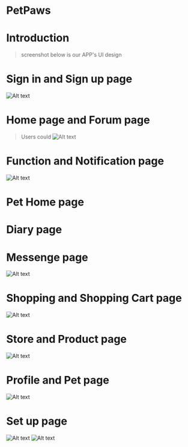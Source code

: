 # PetPaws
# Introduction
> screenshot below is our APP's UI design
# Sign in and Sign up page

![Alt text](screenshot/guide3.png)

# Home page and Forum page
> Users could 
![Alt text](screenshot/main.png)

# Function and Notification page

![Alt text](screenshot/function.png)

# Pet Home page


# Diary page


# Messenge page

![Alt text](screenshot/messenge.png)

# Shopping and Shopping Cart page

![Alt text](screenshot/shop1.png)

# Store and Product page

![Alt text](screenshot/shop2.png)

# Profile and Pet page

![Alt text](screenshot/profile.png)

# Set up page
![Alt text](screenshot/setup1.png)
![Alt text](screenshot/setup2.png)
